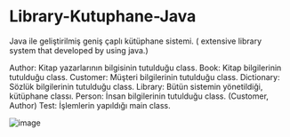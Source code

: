 # Library-Kutuphane-Java
Java ile geliştirilmiş geniş çaplı kütüphane sistemi. ( extensive library system that developed by using java.)

Author: Kitap yazarlarının bilgisinin tutulduğu class.
Book: Kitap bilgilerinin tutulduğu class.
Customer: Müşteri bilgilerinin tutulduğu class.
Dictionary: Sözlük bilgilerinin tutulduğu class.
Library: Bütün sistemin yönetildiği, kütüphane classı.
Person: İnsan bilgilerinin tutulduğu class. (Customer, Author)
Test: İşlemlerin yapıldığı main class.

![image](https://user-images.githubusercontent.com/80919382/112024790-985a6f80-8b45-11eb-9ffe-259a5a37214b.png)
